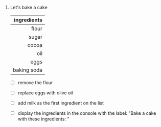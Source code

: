 1. Let's bake a cake

    |ingredients|
    |---------:|
    |flour|
    |sugar|
    |cocoa|
    |oil|
    |eggs|
    |baking soda|


  
    - [ ] remove the flour
    - [ ] replace eggs with olive oil
    - [ ] add milk as the first ingredient on the list
    - [ ] display the ingredients in the console with the label: "Bake a cake with these ingredients: "
    
    
